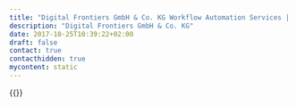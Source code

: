 ```yaml
---
title: "Digital Frontiers GmbH & Co. KG Workflow Automation Services | Camunda BPM"
description: "Digital Frontiers GmbH & Co. KG"
date: 2017-10-25T10:39:22+02:00
draft: false
contact: true
contacthidden: true
mycontent: static
---
```

{{<partner-single
company="Digital Frontiers GmbH & Co. KG"
type="si"
website="http://www.digitalfrontiers.de"
countrycode="DE"
city="Sindelfingen"
description="Die Digitalisierung schreitet immer schneller voran, und wir unterstützen unsere Kunden darin, in diesem Rennen nicht nur Schritt zu halten, sondern ganz vorne zu sein.Unser Team verfügt über langjährige Erfahrung und hervorragendes Know-How, um Sie in Prozessen, Methoden und Technologien bei der Transformation Ihrer IT zu begleiten. Wir stehen Ihnen als Experten zur Seite, helfen Ihnen die Konsequenzen von Lösungsoptionen zu verstehen und diese optimal auszuwählen und umzusetzen. Hierbei liegt unser Fokus auf Zuverlässigkeit und Risikominimierung, nicht darauf, die neueste Technologie „sinnfrei“ einzusetzen. Auch nach der Umsetzung lassen wir Sie nicht alleine, wir unterstützen Sie vielmehr auch im Betrieb und der Weiterentwicklung.Unsere Kunden erfolgreich machen ist unsere Passion. In der Digital Frontiers treffen sich langjährige Erfahrung und junggebliebene Innovationsfreude. Die Gründer bringen auf der einen Seite über 100 Jahre an IT-Erfahrung mit, haben sich auf der anderen Seite aber das Interesse an neuen Technologien und Konzepten bewahrt. Seit der Gründung blickt die Firma auf schwarze Zahlen zurück und übertrifft mit ihren durchweg positiven Bilanzen die Erwartungen. Diese erfreuliche Entwicklung ist unter anderem dem konsequenten Fokus auf die Interessen unserer Kunden zu verdanken, der die Grundlage unseres Handelns darstellt. Einen weiteren Aspekt für unseren Erfolg stellt unser Unternehmenskonzept dar, das die Mitarbeiterentwicklung und -weiterbildung in den Kern des Unternehmenserfolgs stellt. Hierbei geht es nicht nur darum, sich für unsere Kunden mit neuen Technologien und Konzepten vertraut zu machen, sondern dieses Wissen auch weiterzugeben. Vor allem aber ist die konsequente Konzentration auf Agilität in allen Bereichen, nicht nur in Entwicklung, Coaching und Training, sondern auch in der Organisation selbst, ein Wert, der es uns immer wieder erlaubt, uns selbst zu hinterfragen und unsere Vorgehensweisen optimal an die sich ändernden Herausforderungen unserer Kunden und der Kundenmärkte anzupassen."
siregion="emea"
level="basic"
logo="//images.ctfassets.net/vpidbgnakfvf/33L0dW4h96I226wwmWOcgQ/9ce427efcab378888b6e90ccd6ccd47d/digital_frontiers_gmbh___co__kg_logo.png">}}